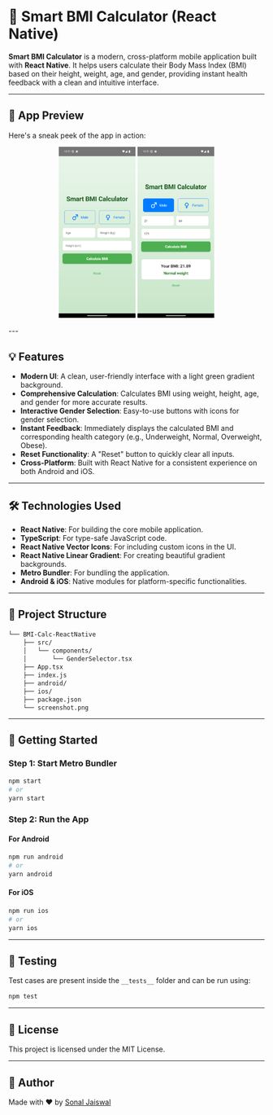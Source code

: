 # 📱 Smart BMI Calculator (React Native)

**Smart BMI Calculator** is a modern, cross-platform mobile application built with **React Native**. It helps users calculate their Body Mass Index (BMI) based on their height, weight, age, and gender, providing instant health feedback with a clean and intuitive interface.

---

## 📸 App Preview

Here's a sneak peek of the app in action:

<!-- ![Smart BMI Calculator Preview](screenshot.png) -->
<p align="center">
  <img src="screenshot1.png" width="30%" />
  <img src="screenshot.png" width="30%" />
</p>
---

## 💡 Features

-   **Modern UI**: A clean, user-friendly interface with a light green gradient background.
-   **Comprehensive Calculation**: Calculates BMI using weight, height, age, and gender for more accurate results.
-   **Interactive Gender Selection**: Easy-to-use buttons with icons for gender selection.
-   **Instant Feedback**: Immediately displays the calculated BMI and corresponding health category (e.g., Underweight, Normal, Overweight, Obese).
-   **Reset Functionality**: A "Reset" button to quickly clear all inputs.
-   **Cross-Platform**: Built with React Native for a consistent experience on both Android and iOS.

---

## 🛠 Technologies Used

-   **React Native**: For building the core mobile application.
-   **TypeScript**: For type-safe JavaScript code.
-   **React Native Vector Icons**: For including custom icons in the UI.
-   **React Native Linear Gradient**: For creating beautiful gradient backgrounds.
-   **Metro Bundler**: For bundling the application.
-   **Android & iOS**: Native modules for platform-specific functionalities.

---

## 📁 Project Structure

```
└── BMI-Calc-ReactNative
    ├── src/
    │   └── components/
    │       └── GenderSelector.tsx
    ├── App.tsx
    ├── index.js
    ├── android/
    ├── ios/
    ├── package.json
    └── screenshot.png
```

---

## 🚀 Getting Started

### Step 1: Start Metro Bundler

```bash
npm start
# or
yarn start
```

### Step 2: Run the App

#### For Android

```bash
npm run android
# or
yarn android
```

#### For iOS

```bash
npm run ios
# or
yarn ios
```

---

## 🧪 Testing

Test cases are present inside the `__tests__` folder and can be run using:

```bash
npm test
```

---

## 📝 License

This project is licensed under the MIT License.

---

## 👤 Author

Made with ❤️ by [Sonal Jaiswal](https://github.com/Sonal-Jaiswal) 

